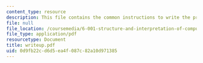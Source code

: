 ```yaml
---
content_type: resource
description: This file contains the common instructions to write the project.
file: null
file_location: /coursemedia/6-001-structure-and-interpretation-of-computer-programs-spring-2005/0d9fb22cd6d5ea4f087c82a10d971385_writeup.pdf
file_type: application/pdf
resourcetype: Document
title: writeup.pdf
uid: 0d9fb22c-d6d5-ea4f-087c-82a10d971385
---
```

